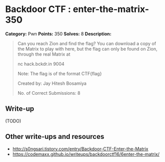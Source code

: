 # Backdoor CTF : enter-the-matrix-350

**Category:** Pwn
**Points:** 350
**Solves:** 8
**Description:**

> Can you reach Zion and find the flag? You can download a copy of the Matrix to play with here, but the flag can only be found on Zion, through the real Matrix at 
> 
> nc hack.bckdr.in 9004
> 
> 
> Note: The flag is of the format CTF{flag}
> 
> Created by: Jay Hitesh Bosamiya
> 
> No. of Correct Submissions: 8
> 


## Write-up

(TODO)

## Other write-ups and resources

* http://s0ngsari.tistory.com/entry/Backdoor-CTF-Enter-the-Matrix
* https://codemaxx.github.io/writeups/backdoorctf16/6enter-the-matrix/
